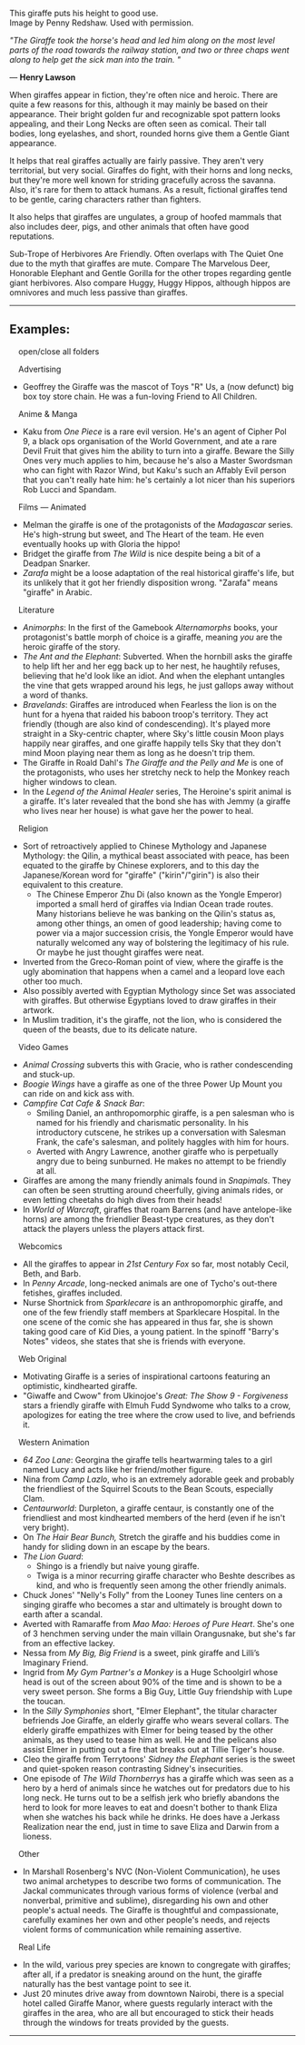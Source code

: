 This giraffe puts his height to good use.  
Image by Penny Redshaw. Used with permission.

_"The Giraffe took the horse's head and led him along on the most level parts of the road towards the railway station, and two or three chaps went along to help get the sick man into the train. "_

— **Henry Lawson**

When giraffes appear in fiction, they're often nice and heroic. There are quite a few reasons for this, although it may mainly be based on their appearance. Their bright golden fur and recognizable spot pattern looks appealing, and their Long Necks are often seen as comical. Their tall bodies, long eyelashes, and short, rounded horns give them a Gentle Giant appearance.

It helps that real giraffes actually are fairly passive. They aren't very territorial, but very social. Giraffes do fight, with their horns and long necks, but they're more well known for striding gracefully across the savanna. Also, it's rare for them to attack humans. As a result, fictional giraffes tend to be gentle, caring characters rather than fighters.

It also helps that giraffes are ungulates, a group of hoofed mammals that also includes deer, pigs, and other animals that often have good reputations.

Sub-Trope of Herbivores Are Friendly. Often overlaps with The Quiet One due to the myth that giraffes are mute. Compare The Marvelous Deer, Honorable Elephant and Gentle Gorilla for the other tropes regarding gentle giant herbivores. Also compare Huggy, Huggy Hippos, although hippos are omnivores and much less passive than giraffes.

___

## Examples:

    open/close all folders 

    Advertising 

-   Geoffrey the Giraffe was the mascot of Toys "R" Us, a (now defunct) big box toy store chain. He was a fun-loving Friend to All Children.

    Anime & Manga 

-   Kaku from _One Piece_ is a rare evil version. He's an agent of Cipher Pol 9, a black ops organisation of the World Government, and ate a rare Devil Fruit that gives him the ability to turn into a giraffe. Beware the Silly Ones very much applies to him, because he's also a Master Swordsman who can fight with Razor Wind, but Kaku's such an Affably Evil person that you can't really hate him: he's certainly a lot nicer than his superiors Rob Lucci and Spandam.

    Films — Animated 

-   Melman the giraffe is one of the protagonists of the _Madagascar_ series. He's high-strung but sweet, and The Heart of the team. He even eventually hooks up with Gloria the hippo!
-   Bridget the giraffe from _The Wild_ is nice despite being a bit of a Deadpan Snarker.
-   _Zarafa_ might be a loose adaptation of the real historical giraffe's life, but its unlikely that it got her friendly disposition wrong. "Zarafa" means "giraffe" in Arabic.

    Literature 

-   _Animorphs_: In the first of the Gamebook _Alternamorphs_ books, your protagonist's battle morph of choice is a giraffe, meaning _you_ are the heroic giraffe of the story.
-   _The Ant and the Elephant_: Subverted. When the hornbill asks the giraffe to help lift her and her egg back up to her nest, he haughtily refuses, believing that he'd look like an idiot. And when the elephant untangles the vine that gets wrapped around his legs, he just gallops away without a word of thanks.
-   _Bravelands_: Giraffes are introduced when Fearless the lion is on the hunt for a hyena that raided his baboon troop's territory. They act friendly (though are also kind of condescending). It's played more straight in a Sky-centric chapter, where Sky's little cousin Moon plays happily near giraffes, and one giraffe happily tells Sky that they don't mind Moon playing near them as long as he doesn't trip them.
-   The Giraffe in Roald Dahl's _The Giraffe and the Pelly and Me_ is one of the protagonists, who uses her stretchy neck to help the Monkey reach higher windows to clean.
-   In the _Legend of the Animal Healer_ series, The Heroine's spirit animal is a giraffe. It's later revealed that the bond she has with Jemmy (a giraffe who lives near her house) is what gave her the power to heal.

    Religion 

-   Sort of retroactively applied to Chinese Mythology and Japanese Mythology: the Qilin, a mythical beast associated with peace, has been equated to the giraffe by Chinese explorers, and to this day the Japanese/Korean word for "giraffe" ("kirin"/"girin") is also their equivalent to this creature.
    -   The Chinese Emperor Zhu Di (also known as the Yongle Emperor) imported a small herd of giraffes via Indian Ocean trade routes. Many historians believe he was banking on the Qilin's status as, among other things, an omen of good leadership; having come to power via a major succession crisis, the Yongle Emperor would have naturally welcomed any way of bolstering the legitimacy of his rule. Or maybe he just thought giraffes were neat.
-   Inverted from the Greco-Roman point of view, where the giraffe is the ugly abomination that happens when a camel and a leopard love each other too much.
-   Also possibly averted with Egyptian Mythology since Set was associated with giraffes. But otherwise Egyptians loved to draw giraffes in their artwork.
-   In Muslim tradition, it's the giraffe, not the lion, who is considered the queen of the beasts, due to its delicate nature.

    Video Games 

-   _Animal Crossing_ subverts this with Gracie, who is rather condescending and stuck-up.
-   _Boogie Wings_ have a giraffe as one of the three Power Up Mount you can ride on and kick ass with.
-   _Campfire Cat Cafe & Snack Bar_:
    -   Smiling Daniel, an anthropomorphic giraffe, is a pen salesman who is named for his friendly and charismatic personality. In his introductory cutscene, he strikes up a conversation with Salesman Frank, the cafe's salesman, and politely haggles with him for hours.
    -   Averted with Angry Lawrence, another giraffe who is perpetually angry due to being sunburned. He makes no attempt to be friendly at all.
-   Giraffes are among the many friendly animals found in _Snapimals_. They can often be seen strutting around cheerfully, giving animals rides, or even letting cheetahs do high dives from their heads!
-   In _World of Warcraft_, giraffes that roam Barrens (and have antelope-like horns) are among the friendlier Beast-type creatures, as they don't attack the players unless the players attack first.

    Webcomics 

-   All the giraffes to appear in _21st Century Fox_ so far, most notably Cecil, Beth, and Barb.
-   In _Penny Arcade_, long-necked animals are one of Tycho's out-there fetishes, giraffes included.
-   Nurse Shortnick from _Sparklecare_ is an anthropomorphic giraffe, and one of the few friendly staff members at Sparklecare Hospital. In the one scene of the comic she has appeared in thus far, she is shown taking good care of Kid Dies, a young patient. In the spinoff "Barry's Notes" videos, she states that she is friends with everyone.

    Web Original 

-   Motivating Giraffe is a series of inspirational cartoons featuring an optimistic, kindhearted giraffe.
-   "Giwaffe and Cwow" from Ukinojoe's _Great: The Show 9 - Forgiveness_ stars a friendly giraffe with Elmuh Fudd Syndwome who talks to a crow, apologizes for eating the tree where the crow used to live, and befriends it.

    Western Animation 

-   _64 Zoo Lane_: Georgina the giraffe tells heartwarming tales to a girl named Lucy and acts like her friend/mother figure.
-   Nina from _Camp Lazlo_, who is an extremely adorable geek and probably the friendliest of the Squirrel Scouts to the Bean Scouts, especially Clam.
-   _Centaurworld_: Durpleton, a giraffe centaur, is constantly one of the friendliest and most kindhearted members of the herd (even if he isn't very bright).
-   On _The Hair Bear Bunch,_ Stretch the giraffe and his buddies come in handy for sliding down in an escape by the bears.
-   _The Lion Guard_:
    -   Shingo is a friendly but naive young giraffe.
    -   Twiga is a minor recurring giraffe character who Beshte describes as kind, and who is frequently seen among the other friendly animals.
-   Chuck Jones' "Nelly's Folly" from the Looney Tunes line centers on a singing giraffe who becomes a star and ultimately is brought down to earth after a scandal.
-   Averted with Ramaraffe from _Mao Mao: Heroes of Pure Heart_. She's one of 3 henchmen serving under the main villain Orangusnake, but she's far from an effective lackey.
-   Nessa from _My Big, Big Friend_ is a sweet, pink giraffe and Lilli’s Imaginary Friend.
-   Ingrid from _My Gym Partner's a Monkey_ is a Huge Schoolgirl whose head is out of the screen about 90% of the time and is shown to be a very sweet person. She forms a Big Guy, Little Guy friendship with Lupe the toucan.
-   In the _Silly Symphonies_ short, "Elmer Elephant", the titular character befriends Joe Giraffe, an elderly giraffe who wears several collars. The elderly giraffe empathizes with Elmer for being teased by the other animals, as they used to tease him as well. He and the pelicans also assist Elmer in putting out a fire that breaks out at Tillie Tiger's house.
-   Cleo the giraffe from Terrytoons' _Sidney the Elephant_ series is the sweet and quiet-spoken reason contrasting Sidney's insecurities.
-   One episode of _The Wild Thornberrys_ has a giraffe which was seen as a hero by a herd of animals since he watches out for predators due to his long neck. He turns out to be a selfish jerk who briefly abandons the herd to look for more leaves to eat and doesn't bother to thank Eliza when she watches his back while he drinks. He does have a Jerkass Realization near the end, just in time to save Eliza and Darwin from a lioness.

    Other 

-   In Marshall Rosenberg's NVC (Non-Violent Communication), he uses two animal archetypes to describe two forms of communication. The Jackal communicates through various forms of violence (verbal and nonverbal, primitive and sublime), disregarding his own and other people's actual needs. The Giraffe is thoughtful and compassionate, carefully examines her own and other people's needs, and rejects violent forms of communication while remaining assertive.

    Real Life 

-   In the wild, various prey species are known to congregate with giraffes; after all, if a predator is sneaking around on the hunt, the giraffe naturally has the best vantage point to see it.
-   Just 20 minutes drive away from downtown Nairobi, there is a special hotel called Giraffe Manor, where guests regularly interact with the giraffes in the area, who are all but encouraged to stick their heads through the windows for treats provided by the guests.

___